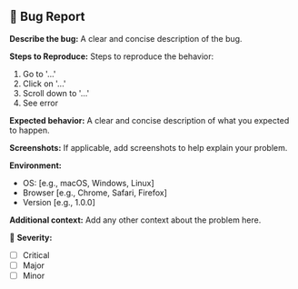 ## 🐞 Bug Report

**Describe the bug:**
A clear and concise description of the bug.

**Steps to Reproduce:**
Steps to reproduce the behavior:
1. Go to '...'
2. Click on '...'
3. Scroll down to '...'
4. See error

**Expected behavior:**
A clear and concise description of what you expected to happen.

**Screenshots:**
If applicable, add screenshots to help explain your problem.

**Environment:**
- OS: [e.g., macOS, Windows, Linux]
- Browser [e.g., Chrome, Safari, Firefox]
- Version [e.g., 1.0.0]

**Additional context:**
Add any other context about the problem here.

🐛 **Severity:**
- [ ] Critical
- [ ] Major
- [ ] Minor

